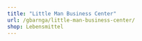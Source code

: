 ```yaml
---
title: "Little Man Business Center"
url: /gbarnga/little-man-business-center/
shop: Lebensmittel
---
```

